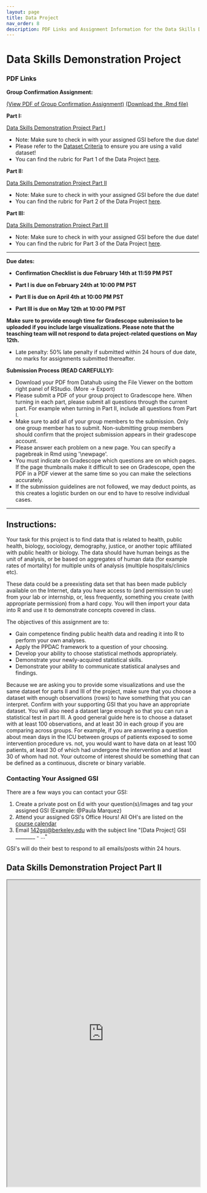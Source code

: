 ```yaml
---
layout: page
title: Data Project
nav_order: 8
description: PDF Links and Assignment Information for the Data Skills Demonstration Project
---
```


# Data Skills Demonstration Project


### PDF Links 

**Group Confirmation Assignment:**

[(View PDF of Group Confirmation Assignment)](https://ph142-ucb.github.io/sp25/src/dp/Group-confirmation-practice-submission.pdf)
<a href="https://ph142-ucb.github.io/sp25/src/dp/Group-confirmation-practice-submission.Rmd">(Download the .Rmd file)</a>

**Part I:**

[Data Skills Demonstration Project Part I](https://ph142-ucb.github.io/sp25/src/dp/part1_instructions_sp25.pdf)  

- Note: Make sure to check in with your assigned GSI before the due date!
- Please refer to the [Dataset Criteria](https://docs.google.com/document/d/1SHysgRhif8rXpsV-U62Urz91Tf5ozoyVCXgyg3hq484/edit?usp=sharing) to ensure you are using a valid dataset!
- You can find the rubric for Part 1 of the Data Project [here](https://docs.google.com/document/d/16dnp8BAYZoogcpz3Dd5cyTjoIO8LJLsKhkP6UQl_v6Y/edit?usp=sharing).

**Part II:**

[Data Skills Demonstration Project Part II](https://ph142-ucb.github.io/sp25/src/dp/part2-instructions_sp25.pdf)  
- Note: Make sure to check in with your assigned GSI before the due date!
- You can find the rubric for Part 2 of the Data Project [here](https://docs.google.com/document/d/1FyXCKrZ127UJnQryU6VwrAc3cvCCAXIh7l4BCFGJcLs/edit?usp=sharing).

**Part III:**

[Data Skills Demonstration Project Part III](https://ph142-ucb.github.io/sp25/src/dp/part3-instructions_sp25.pdf)  
- Note: Make sure to check in with your assigned GSI before the due date!
- You can find the rubric for Part 3 of the Data Project [here](https://docs.google.com/document/d/17O3z3k9--9HtGyYR9E0QrIjATUw39HXnPvDWmidANbQ/edit?usp=sharing).

<hr>

**Due dates:** 

- **Confirmation Checklist is due February 14th at 11:59 PM PST**

- **Part I is due on February 24th at 10:00 PM PST**
- **Part II is due on April 4th at 10:00 PM PST**
- **Part III is due on May 12th at 10:00 PM PST**

**Make sure to provide enough time for Gradescope submission to be uploaded if you include large visualizations. Please note that the teasching team will not respond to data project-related questions on May 12th.**

* Late penalty: 50% late penalty if submitted within 24 hours of due date, no marks for assignments submitted thereafter.

**Submission Process (READ CAREFULLY):**

* Download your PDF from Datahub using the File Viewer on the bottom right panel of RStudio. (More -> Export) 
* Please submit a PDF of your group project to Gradescope here. When turning in each part, please
submit all questions through the current part. For example when turning in Part II, include all
questions from Part I.
* Make sure to add all of your group members to the submission. Only one group member has to submit. Non-submitting group members should confirm that the project submission appears in their gradescope account.  
* Please answer each problem on a new page. You can specify a pagebreak in Rmd using '\\newpage'.
* You must indicate on Gradescope which questions are on which pages. If the page thumbnails make it difficult to see on Gradescope, open the PDF in a PDF viewer at the same time so you can make the selections accurately.
* If the submission guidelines are not followed, we may deduct points, as this creates a logistic burden on our end to have to resolve individual cases.


------- 

## Instructions:

Your task for this project is to find data that is related to health, public health, biology, sociology, demography, justice, or another topic affiliated with public health or biology. The data should have human beings as the unit of analysis, or be based on aggregates of human data (for example rates of mortality) for multiple units of analysis (multiple hospitals/clinics etc).  

These data could be a preexisting data set that has been made publicly available on the Internet, data you have access to (and permission to use) from your lab or internship, or, less frequently, something you create (with appropriate permission) from a hard copy. You will then import your data into R and use it to demonstrate concepts covered in class.

The objectives of this assignment are to:

* Gain competence finding public health data and reading it into R to perform your own analyses.
* Apply the PPDAC framework to a question of your choosing.
* Develop your ability to choose statistical methods appropriately.
* Demonstrate your newly-acquired statistical skills.
* Demonstrate your ability to communicate statistical analyses and findings.

Because we are asking you to provide some visualizations and use the same dataset for parts II and III of the project, make sure that you choose a dataset with enough  observations (rows) to have something that you can interpret.  Confirm with your supporting GSI that you have an appropriate dataset.  You will also need a dataset large enough so that you can run a statistical test in part III.  A good general guide here is to choose a dataset with at least 100 observations, and at least 30 in each group if you are comparing across groups.  For example, if you are answering a question about mean days in the ICU between groups of patients exposed to some intervention procedure vs. not, you would want to have data on at least 100 patients, at least 30 of which had undergone the intervention and at least 30 of whom had not.  Your outcome of interest should be something that can be defined as a continuous, discrete or binary variable.  

### Contacting Your Assigned GSI

There are a few ways you can contact your GSI:

1. Create a private post on Ed with your question(s)/images and tag your assigned GSI (Example: @Paula Marquez)
2. Attend your assigned GSI's Office Hours! All OH's are listed on the [course calendar](https://ph142-ucb.github.io/sp25/calendar/)
3. Email <142gsi@berkeley.edu> with the subject line "[Data Project] GSI ________ - ..."

GSI's will do their best to respond to all emails/posts within 24 hours.


## Data Skills Demonstration Project Part II

<iframe src="https://ph142-ucb.github.io/sp25/src/dp/part2-instructions_sp25.pdf" width="100%" height="800"></iframe> 

